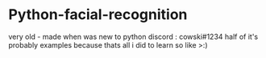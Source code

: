 # Python-facial-recognition
very old - made when was new to python 
discord : cowski#1234       half of it's probably examples because thats all i did to learn so like >:)
